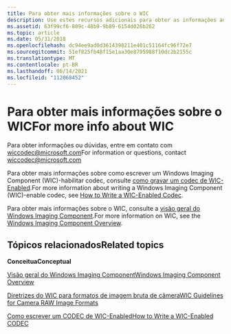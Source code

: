 ```yaml
---
title: Para obter mais informações sobre o WIC
description: Use estes recursos adicionais para obter as informações adicionais mais recentes sobre o Windows Imaging Component Framework.
ms.assetid: 63f99cf6-809c-48b9-9b89-6154d026b262
ms.topic: article
ms.date: 05/31/2018
ms.openlocfilehash: dc94ee9ad0d3614398211e401c51164fc96f72e7
ms.sourcegitcommit: 51ef825fb48f15e1aa30e8795988f10dc2b2155c
ms.translationtype: MT
ms.contentlocale: pt-BR
ms.lasthandoff: 06/14/2021
ms.locfileid: "112068452"
---
```

# <a name="for-more-info-about-wic"></a><span data-ttu-id="c4e50-103">Para obter mais informações sobre o WIC</span><span class="sxs-lookup"><span data-stu-id="c4e50-103">For more info about WIC</span></span>

<span data-ttu-id="c4e50-104">Para obter informações ou dúvidas, entre em contato com wiccodec@microsoft.com</span><span class="sxs-lookup"><span data-stu-id="c4e50-104">For information or questions, contact wiccodec@microsoft.com</span></span>

<span data-ttu-id="c4e50-105">Para obter mais informações sobre como escrever um Windows Imaging Component (WIC)-habilitar codec, consulte [como gravar um codec de WIC-Enabled](-wic-howtowriteacodec.md).</span><span class="sxs-lookup"><span data-stu-id="c4e50-105">For more information about writing a Windows Imaging Component (WIC)-enable codec, see [How to Write a WIC-Enabled Codec](-wic-howtowriteacodec.md).</span></span>

<span data-ttu-id="c4e50-106">Para obter mais informações sobre o WIC, consulte a [visão geral do Windows Imaging Component](-wic-about-windows-imaging-codec.md).</span><span class="sxs-lookup"><span data-stu-id="c4e50-106">For more information on WIC, see the [Windows Imaging Component Overview](-wic-about-windows-imaging-codec.md).</span></span>

## <a name="related-topics"></a><span data-ttu-id="c4e50-107">Tópicos relacionados</span><span class="sxs-lookup"><span data-stu-id="c4e50-107">Related topics</span></span>

<dl> <dt>

<span data-ttu-id="c4e50-108">**Conceitua**</span><span class="sxs-lookup"><span data-stu-id="c4e50-108">**Conceptual**</span></span>
</dt> <dt>

[<span data-ttu-id="c4e50-109">Visão geral do Windows Imaging Component</span><span class="sxs-lookup"><span data-stu-id="c4e50-109">Windows Imaging Component Overview</span></span>](-wic-about-windows-imaging-codec.md)
</dt> <dt>

[<span data-ttu-id="c4e50-110">Diretrizes do WIC para formatos de imagem bruta de câmera</span><span class="sxs-lookup"><span data-stu-id="c4e50-110">WIC Guidelines for Camera RAW Image Formats</span></span>](-wic-rawguidelines.md)
</dt> <dt>

[<span data-ttu-id="c4e50-111">Como escrever um CODEC de WIC-Enabled</span><span class="sxs-lookup"><span data-stu-id="c4e50-111">How to Write a WIC-Enabled CODEC</span></span>](-wic-howtowriteacodec.md)
</dt> </dl>

 

 



